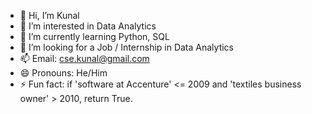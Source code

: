 - 👋 Hi, I’m Kunal
- 👀 I’m interested in Data Analytics
- 🌱 I’m currently learning Python, SQL
- 💞️ I’m looking for a Job / Internship in Data Analytics
- 📫 Email: cse.kunal@gmail.com
- 😄 Pronouns: He/Him
- ⚡ Fun fact: if 'software at Accenture' <= 2009 and 'textiles business owner' > 2010, return True.

<!---
kunal4118/kunal4118 is a ✨ special ✨ repository because its `README.md` (this file) appears on your GitHub profile.
You can click the Preview link to take a look at your changes.
--->
